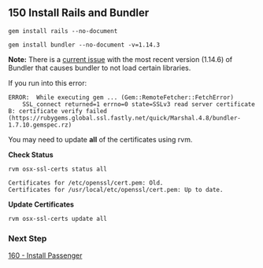 ## 150 Install Rails and Bundler

```
gem install rails --no-document
```

```
gem install bundler --no-document -v=1.14.3
```

**Note:** There is a [current issue](https://github.com/bundler/bundler/issues/5540) with the most recent version (1.14.6) of Bundler that causes bundler to not load certain libraries.

If you run into this error:

```console
ERROR:  While executing gem ... (Gem::RemoteFetcher::FetchError)
    SSL_connect returned=1 errno=0 state=SSLv3 read server certificate B: certificate verify failed (https://rubygems.global.ssl.fastly.net/quick/Marshal.4.8/bundler-1.7.10.gemspec.rz)
```

You may need to update **all** of the certificates using rvm.

**Check Status**

```
rvm osx-ssl-certs status all
```

```console
Certificates for /etc/openssl/cert.pem: Old.
Certificates for /usr/local/etc/openssl/cert.pem: Up to date.
```

**Update Certificates**

```
rvm osx-ssl-certs update all
```

### Next Step

[160 - Install Passenger](https://github.com/remomueller/documentation/blob/master/macos/160-passenger.md)
